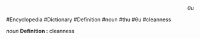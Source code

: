 
<div align="right"><i>θu</i></div>

#Encyclopedia #Dictionary #Definition #noun #thu #θu #cleanness

*noun*
**Definition :** cleanness